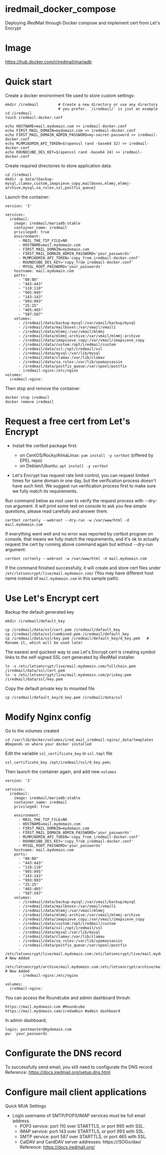 # iredmail_docker_compose
Deploying iRedMail through Docker compose and implement cert from Let's Encrypt

# Image
https://hub.docker.com/r/iredmail/mariadb

# Quick start
Create a docker environment file used to store custom settings:
```
mkdir /iredmail         # Create a new directory or use any directory
                        # you prefer. `/iredmail/` is just an example
cd /iredmail
touch iredmail-docker.conf

echo HOSTNAME=mail.mydomain.com >> iredmail-docker.conf
echo FIRST_MAIL_DOMAIN=mydomain.com >> iredmail-docker.conf
echo FIRST_MAIL_DOMAIN_ADMIN_PASSWORD=my-secret-password >> iredmail-docker.conf
echo MLMMJADMIN_API_TOKEN=$(openssl rand -base64 32) >> iredmail-docker.conf
echo ROUNDCUBE_DES_KEY=$(openssl rand -base64 24) >> iredmail-docker.conf
```
Create required directories to store application data:
```
cd /iredmail
mkdir -p data/{backup-mysql,clamav,custom,imapsieve_copy,mailboxes,mlmmj,mlmmj-archive,mysql,sa_rules,ssl,postfix_queue}
```
Launch the container:
```
version: '3'

services:
  iredmail:
    image: iredmail/mariadb:stable
    container_name: iredmail
    privileged: true
    environment:
      - MAIL_THE_TIP_FILE=NO
      - HOSTNAME=mail.mydomain.com
      - FIRST_MAIL_DOMAIN=mydomain.com
      - FIRST_MAIL_DOMAIN_ADMIN_PASSWORD='your_passwords'
      - MLMMJADMIN_API_TOKEN='copy_from_iredmail-docker.conf'
      - ROUNDCUBE_DES_KEY='copy_from_iredmail-docker.conf'
      - MYSQL_ROOT_PASSWORD='your_passwords'
    hostname: mail.mydomain.com
    ports:
      - "80:80"
      - "443:443"
      - "110:110"
      - "995:995"
      - "143:143"
      - "993:993"
      - "25:25"
      - "465:465"
      - "587:587"
    volumes:
      - /iredmail/data/backup-mysql:/var/vmail/backup/mysql
      - /iredmail/data/mailboxes:/var/vmail/vmail1
      - /iredmail/data/mlmmj:/var/vmail/mlmmj
      - /iredmail/data/mlmmj-archive:/var/vmail/mlmmj-archive
      - /iredmail/data/imapsieve_copy:/var/vmail/imapsieve_copy
      - /iredmail/data/custom:/opt/iredmail/custom
      - /iredmail/data/ssl:/opt/iredmail/ssl
      - /iredmail/data/mysql:/var/lib/mysql
      - /iredmail/data/clamav:/var/lib/clamav
      - /iredmail/data/sa_rules:/var/lib/spamassassin
      - /iredmail/data/postfix_queue:/var/spool/postfix
      - iredmail-nginx:/etc/nginx
volumes:
  iredmail-nginx:
```
Then stop and remove the container:
```
docker stop iredmail
docker remove iredmail
```
# Request a free cert from Let's Encrypt
- Install the certbot package first:

  - on CentOS/Rocky/AlmaLinux: `yum install -y certbot` (offered by EPEL repo)
  - on Debian/Ubuntu: `apt install -y certbot`
- Let's Encrypt has request rate limit control, you can request limited times for same domain in one day, but the verification process doesn't have such limit. We suggest run verification process first to make sure we fully match its requirements.

Run command below as root user to verify the request process with --dry-run argument. It will print some text on console to ask you few simple questions, please read carefully and answer them.
```
certbot certonly --webroot --dry-run -w /var/www/html -d mail.mydomain.com
```
If everything went well and no error was reported by certbot program on console, that means we fully match the requirements, and it's ok to actually request the cert by running above command again but without --dry-run argument:
```
certbot certonly --webroot -w /var/www/html -d mail.mydomain.com
```
If the command finished successfully, it will create and store cert files under `/etc/letsencrypt/live/mail.mydomain.com/` (You may have different host name instead of `mail.mydomain.com` in this sample path).

# Use Let's Encrypt cert
Backup the default generated key
```
mkdir /iredmail/default_key

cp /iredmail/data/ssl/cert.pem /iredmail/default_key
cp /iredmail/data/ssl/combined.pem /iredmail/default_key
cp /iredmail/data/ssl/key.pem /iredmail/default_key/d_key.pem   # Rename it, which will be used later
```

The easiest and quickest way to use Let's Encrypt cert is creating symbol links to the self-signed SSL cert generated by iRedMail installer.
```
ln -s /etc/letsencrypt/live/mail.mydomain.com/fullchain.pem /iredmail/data/ssl/cert.pem
ln -s /etc/letsencrypt/live/mail.mydomain.com/privkey.pem /iredmail/data/ssl/key.pem
```
Copy the default private key to mounted file
```
cp /iredmail/default_key/d_key.pem /iredmail/data/ssl
```

# Modify Nginx config
Go to the volumes created
```
cd /var/lib/docker/volumes/ired_mail_iredmail-nginx/_data/templates #Depends on where your docker installed
```
Edit the variable `ssl_certificate_key` in `ssl.tmpl` file
```
ssl_certificate_key /opt/iredmail/ssl/d_key.pem;
```
Then launch the container again, and add new `volumes`
```
version: '3'

services:
  iredmail:
    image: iredmail/mariadb:stable
    container_name: iredmail
    privileged: true

    environment:
      - MAIL_THE_TIP_FILE=NO
      - HOSTNAME=mail.mydomain.com
      - FIRST_MAIL_DOMAIN=mydomain.com
      - FIRST_MAIL_DOMAIN_ADMIN_PASSWORD='your_passwords'
      - MLMMJADMIN_API_TOKEN='copy_from_iredmail-docker.conf'
      - ROUNDCUBE_DES_KEY='copy_from_iredmail-docker.conf'
      - MYSQL_ROOT_PASSWORD='your_passwords'
    hostname: mail.mydomain.com
    ports:
      - "80:80"
      - "443:443"
      - "110:110"
      - "995:995"
      - "143:143"
      - "993:993"
      - "25:25"
      - "465:465"
      - "587:587"
    volumes:
      - /iredmail/data/backup-mysql:/var/vmail/backup/mysql
      - /iredmail/data/mailboxes:/var/vmail/vmail1
      - /iredmail/data/mlmmj:/var/vmail/mlmmj
      - /iredmail/data/mlmmj-archive:/var/vmail/mlmmj-archive
      - /iredmail/data/imapsieve_copy:/var/vmail/imapsieve_copy
      - /iredmail/data/custom:/opt/iredmail/custom
      - /iredmail/data/ssl:/opt/iredmail/ssl
      - /iredmail/data/mysql:/var/lib/mysql
      - /iredmail/data/clamav:/var/lib/clamav
      - /iredmail/data/sa_rules:/var/lib/spamassassin
      - /iredmail/data/postfix_queue:/var/spool/postfix
      - /etc/letsencrypt/live/mail.mydomain.com:/etc/letsencrypt/live/mail.mydomain.com # New Added
      - /etc/letsencrypt/archive/mail.mydomain.com:/etc/letsencrypt/archive/mail.mydomain.com # New Added
      - iredmail-nginx:/etc/nginx

volumes:
  iredmail-nginx:
```
You can access the Roundcube and admin dashboard throuh:
```
https://mail.mydomain.com #Roundcube
https://mail.mydomain.com/iredadmin #admin dashboard 
```
In admin dashboard, 
```
login: postmaster@mydomain.com
pw: `your_passwords`
```
# Configurate the DNS record 
To successfully send email, you still need to configurate the DNS record
Reference:  https://docs.iredmail.org/setup.dns.html
# Configure mail client applications
Quick MUA Settings
- Login username of SMTP/POP3/IMAP services must be full email address.
  - POP3 service: port 110 over STARTTLS, or port 995 with SSL.
  - IMAP service: port 143 over STARTTLS, or port 993 with SSL.
  - SMTP service: port 587 over STARTTLS, or port 465 with SSL.
  - CalDAV and CardDAV server addresses: https://<server>/SOGo/dav/<full email address>
Reference: https://docs.iredmail.org/

